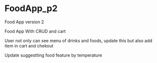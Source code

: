 # FoodApp_p2
Food App version 2

Food App With CRUD and cart

User not only can see menu of drinks and foods, update this but also add item in cart and chekout

Update suggestting food feature by temperature
